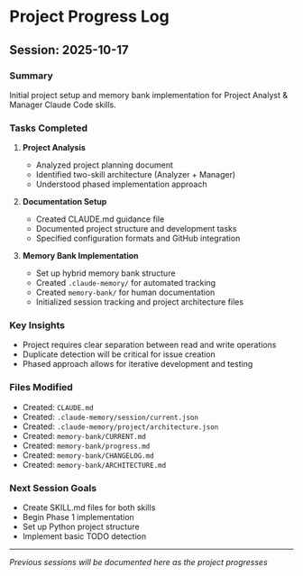 # Project Progress Log

## Session: 2025-10-17

### Summary
Initial project setup and memory bank implementation for Project Analyst & Manager Claude Code skills.

### Tasks Completed
1. **Project Analysis**
   - Analyzed project planning document
   - Identified two-skill architecture (Analyzer + Manager)
   - Understood phased implementation approach

2. **Documentation Setup**
   - Created CLAUDE.md guidance file
   - Documented project structure and development tasks
   - Specified configuration formats and GitHub integration

3. **Memory Bank Implementation**
   - Set up hybrid memory bank structure
   - Created `.claude-memory/` for automated tracking
   - Created `memory-bank/` for human documentation
   - Initialized session tracking and project architecture files

### Key Insights
- Project requires clear separation between read and write operations
- Duplicate detection will be critical for issue creation
- Phased approach allows for iterative development and testing

### Files Modified
- Created: `CLAUDE.md`
- Created: `.claude-memory/session/current.json`
- Created: `.claude-memory/project/architecture.json`
- Created: `memory-bank/CURRENT.md`
- Created: `memory-bank/progress.md`
- Created: `memory-bank/CHANGELOG.md`
- Created: `memory-bank/ARCHITECTURE.md`

### Next Session Goals
- Create SKILL.md files for both skills
- Begin Phase 1 implementation
- Set up Python project structure
- Implement basic TODO detection

---

*Previous sessions will be documented here as the project progresses*